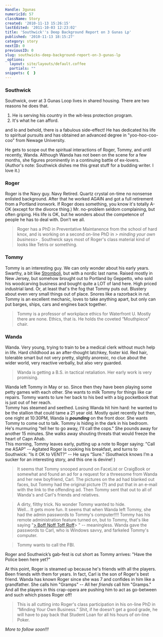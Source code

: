 ```yaml
---
Handle: 3gunas
numericId: 57
className: Story
created: '2010-11-13 15:26:15'
lastEdited: '2011-10-03 12:23:02'
title: 'Southwick''s Deep Background Report on 3 Gunas Lp'
published: '2010-11-13 18:15:27'
category: story
nextID: 0
previousID: 0
slug: southwicks-deep-background-report-on-3-gunas-lp
_options:
  layout: site/layouts/default.coffee
  partials: ""
snippets: {  }
---
```

### Southwick 

Southwick, over at 3 Gunas Loop lives in shared housing. There are two reasons he does that.

1. He is serving his country in the wit-less protection program.
1. It's what he can afford.


and lo and behold, there is a fabulous side-effect! He has dedicated his life to spiritual pursuits and has obtained an advanced degree in "yoo-hoo-coo-coo" from Newage University.

He gets to scope out the spiritual interactions of Roger, Tommy, and until recently, Wanda. Although Wanda has not been on the scene for a few months, she figures prominently in a continuing battle of ex-lovers. (Author's note: Southwick dishes me this great stuff for a budding writer. I love it.)

### Roger

Roger is the Navy guy. Navy Retired. Quartz crystal on-time no nonsense enlisted background. After that he worked AGAIN and got a full retirement from a Portland ironwork. If Roger does something, you know it's totally A-OK (except for the divorce thing.) Mr. no-problem seldom complaining, but often griping. His life is OK, but he wonders about the competence of people he has to deal with. Don’t we all.

> Roger has a PhD in Preventative Maintanence from the school of hard knox, and is working on a second on-line PhD in _> minding your own business_> . Southwick says most of Roger's class material kind of looks like Tetris or something.

### Tommy

Tommy is an interesting guy. We can only wonder about his early years. Swarthy, a bit like [Stromboli][0], but with a nordic last name. Raised mostly in New Jersey, but somehow brought out to Portland by Geppetto, who sold his woodcarving business and bought quite a LOT of land here. High priced industrial land. Or, at least that's the fog that Tommy puts out. Blustery about even very small things out of place. Snores like a razorback in rut. Tommy is an excellent mechanic, loves to take anything apart, but only can put barges, ships, cars and engines back together.

> Tommy is a professor of workplace ethics for Waterfront U. Mostly there are none. Ethics, that is. He holds the coveted “Mouthpiece” chair.

### Wanda

Wanda. Very young, trying to train to be a medical clerk without much help in life. Hard childhood as an after-thought latchkey, foster kid. Red hair, tolerable smart but not very pretty, slightly anorexic, no clue about the wider world, very reactive verbally, but also very guarded.

> Wanda is getting a B.S. in tactical retaliation. Her early work is very promising.

  Wanda left Tommy in May or so. Since then they have been playing some petty games with each other. She wants to milk Tommy for things like car repairs. Tommy wants to lure her back to his bed with a big pocketbook that is just out of her reach.   
 Tommy has steamed and seethed. Losing Wanda hit him hard: he wanted to be the stallion that could tame a 21 year old. Mostly quiet recently but then, one night at 10:30PM, Wanda is _**pounding**_ on the front door. She wants Tommy to come out to talk. Tommy is hiding in the dark in his bedroom. He's murmuring "tell her to go away, I'll call the cops." She pounds away for another 15 minutes. She walks away shouting threats that would freeze the heart of Capn Ahab.   
 This morning, Tommy leaves early, putting up a note to Roger saying: "Call me ASAP" -- Agitated Roger is cooking his breakfast, and turns to Southwick: "Is it OK to VENT?" -- He says “Sure.” (Southwick knows I’m a sucker for an interesting story, and this one is devine! )

 > It seems that Tommy snooped around on FaceList or CraigBook or somewhat and found an ad for a request for a threesome from Wanda and her new boyfriend, Carl. The pictures on the ad had blanked out faces, but Tommy had the original picture (?) and put that in an e-mail with the link to the offending ad. Then Tommy sent that out to all of Wanda's and Carl's friends and relatives.

> A dirty, filthy trick. No wonder Tommy wanted to hide.   
 > Well... It gets more fun. It seems that when Wanda left Tommy, she had the admin passwords to Tommy's computer!!!! Tommy has his remote administration feature turned on, but to Tommy, that's like saying "[> Boff Noff Toff Roff][1]> " -- meaningless. Wanda gave the passwords to Carl, who is Windows savvy, and farkeled Tommy's computer.

> Tommy wants to call the FBI.

Roger and Southwick’s gab-fest is cut short as Tommy arrives: "Have the Police been here yet?"

At this point, Roger is steamed up because he's friends with all the players. Been friends with them for years. In fact, Carl is the son of Roger's best friend. Wanda has known Roger since she was 7 and confides in him like a grandfather. She calls him "Gramps" -- All her _friends_ call him "Gramps." And all the players in this crap-opera are pushing him to act as go-between and such which pisses Roger off!

> This is all cutting into Roger's class participation in his on-line PhD in “Minding Your Own Business.” Shit, if he doesn’t get a good grade, he will have to pay back that Student Loan for all his hours of on-line Poker. 

_More to follow soon!!!_

[0]: http://www.google.com/images?rls=en&amp;q=stromboli+pinocchio&amp;oe=UTF-8
[1]: http://www.google.com/search?rls=en&amp;q=%22boff+noff+toff+roff%22&amp;ie=UTF-8&amp;oe=UTF-8